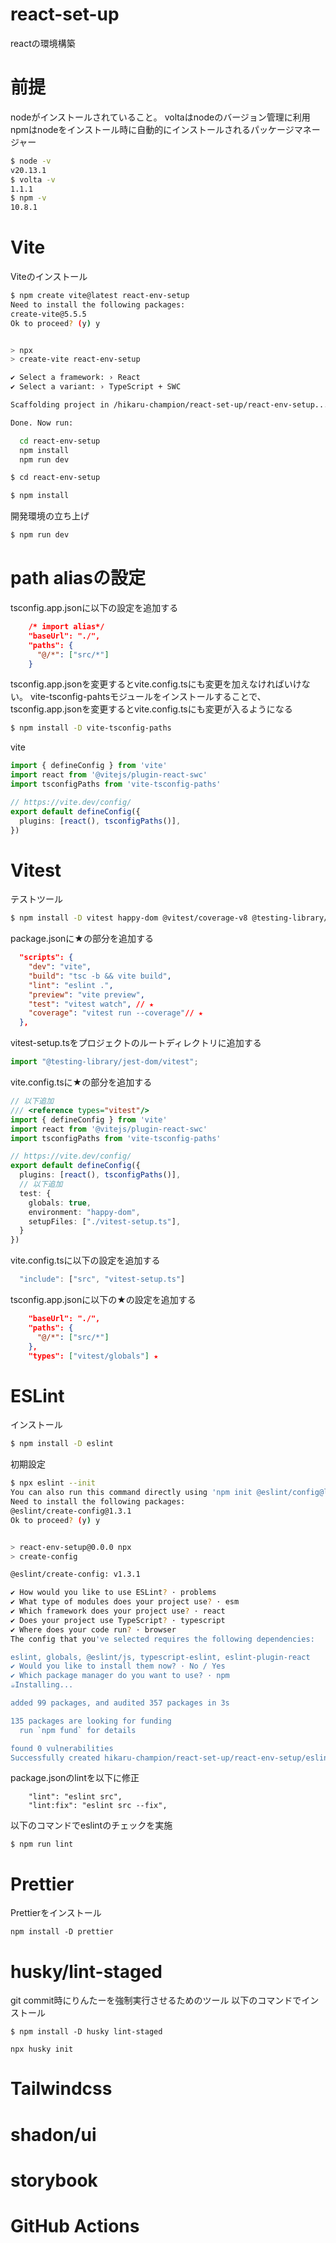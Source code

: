 # react-set-up
reactの環境構築

# 前提
nodeがインストールされていること。
voltaはnodeのバージョン管理に利用
npmはnodeをインストール時に自動的にインストールされるパッケージマネージャー
```bash
$ node -v
v20.13.1
$ volta -v
1.1.1
$ npm -v
10.8.1
```

# Vite
Viteのインストール
```bash
$ npm create vite@latest react-env-setup
Need to install the following packages:
create-vite@5.5.5
Ok to proceed? (y) y


> npx
> create-vite react-env-setup

✔ Select a framework: › React
✔ Select a variant: › TypeScript + SWC

Scaffolding project in /hikaru-champion/react-set-up/react-env-setup...

Done. Now run:

  cd react-env-setup
  npm install
  npm run dev
```

```bash
$ cd react-env-setup
```


```bash
$ npm install
```

開発環境の立ち上げ
```bash
$ npm run dev
```

# path aliasの設定
tsconfig.app.jsonに以下の設定を追加する
```json
    /* import alias*/
    "baseUrl": "./",
    "paths": {
      "@/*": ["src/*"]
    }
```

tsconfig.app.jsonを変更するとvite.config.tsにも変更を加えなければいけない。
vite-tsconfig-pahtsモジュールをインストールすることで、tsconfig.app.jsonを変更するとvite.config.tsにも変更が入るようになる
```bash
$ npm install -D vite-tsconfig-paths
```

vite
```ts
import { defineConfig } from 'vite'
import react from '@vitejs/plugin-react-swc'
import tsconfigPaths from 'vite-tsconfig-paths'

// https://vite.dev/config/
export default defineConfig({
  plugins: [react(), tsconfigPaths()],
})

```

# Vitest
テストツール
```bash
$ npm install -D vitest happy-dom @vitest/coverage-v8 @testing-library/react @testing-library/user-event @testing-library/jest-dom
```

package.jsonに★の部分を追加する
```json
  "scripts": {
    "dev": "vite",
    "build": "tsc -b && vite build",
    "lint": "eslint .",
    "preview": "vite preview",
    "test": "vitest watch", // ★
    "coverage": "vitest run --coverage"// ★
  },
```

vitest-setup.tsをプロジェクトのルートディレクトリに追加する
```ts
import "@testing-library/jest-dom/vitest";
```

vite.config.tsに★の部分を追加する
```ts
// 以下追加
/// <reference types="vitest"/> 
import { defineConfig } from 'vite'
import react from '@vitejs/plugin-react-swc'
import tsconfigPaths from 'vite-tsconfig-paths'

// https://vite.dev/config/
export default defineConfig({
  plugins: [react(), tsconfigPaths()],
  // 以下追加
  test: {
    globals: true,
    environment: "happy-dom",
    setupFiles: ["./vitest-setup.ts"],
  }
})
```

vite.config.tsに以下の設定を追加する
```ts
  "include": ["src", "vitest-setup.ts"]
```

tsconfig.app.jsonに以下の★の設定を追加する
```json
    "baseUrl": "./",
    "paths": {
      "@/*": ["src/*"]
    },
    "types": ["vitest/globals"] ★
```

# ESLint
インストール
```bash
$ npm install -D eslint
```

初期設定
```bash
$ npx eslint --init
You can also run this command directly using 'npm init @eslint/config@latest'.
Need to install the following packages:
@eslint/create-config@1.3.1
Ok to proceed? (y) y


> react-env-setup@0.0.0 npx
> create-config

@eslint/create-config: v1.3.1

✔ How would you like to use ESLint? · problems
✔ What type of modules does your project use? · esm
✔ Which framework does your project use? · react
✔ Does your project use TypeScript? · typescript
✔ Where does your code run? · browser
The config that you've selected requires the following dependencies:

eslint, globals, @eslint/js, typescript-eslint, eslint-plugin-react
✔ Would you like to install them now? · No / Yes
✔ Which package manager do you want to use? · npm
☕️Installing...

added 99 packages, and audited 357 packages in 3s

135 packages are looking for funding
  run `npm fund` for details

found 0 vulnerabilities
Successfully created hikaru-champion/react-set-up/react-env-setup/eslint.config.js file.
```

package.jsonのlintを以下に修正
```
    "lint": "eslint src",
    "lint:fix": "eslint src --fix",
```

以下のコマンドでeslintのチェックを実施
```
$ npm run lint
```

# Prettier
Prettierをインストール
```
npm install -D prettier
```

# husky/lint-staged
git commit時にりんたーを強制実行させるためのツール
以下のコマンドでインストール
```
$ npm install -D husky lint-staged
```

```
npx husky init
```


# Tailwindcss

# shadon/ui

# storybook

# GitHub Actions